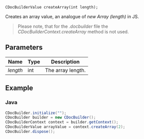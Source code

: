`CDocBuilderValue createArray(int length);`

Creates an array value, an analogue of *new Array (length)* in JS.

> Please note, that for the *.docbuilder* file the *CDocBuilderContext.createArray* method is not used.

## Parameters

| Name     | Type | Description       |
| -------- | ---- | ----------------- |
| *length* | int  | The array length. |

## Example

### Java

``` java
CDocBuilder.initialize("");
CDocBuilder builder = new CDocBuilder();
CDocBuilderContext context = builder.getContext();
CDocBuilderValue arrayValue = context.createArray(2);
CDocBuilder.dispose();
```
